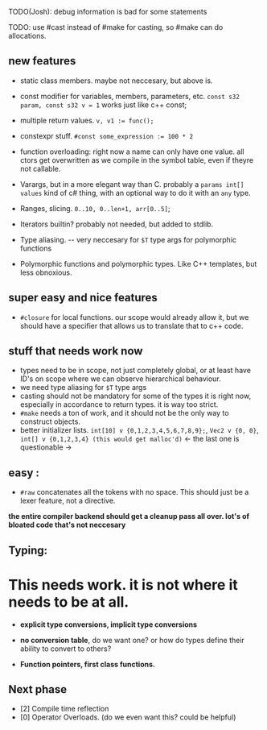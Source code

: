 
TODO(Josh): debug information is bad for some statements

TODO: use #cast instead of #make for casting, so #make can do allocations.

## new features
  - static class members. maybe not neccesary, but above is. 
  - const modifier for variables, members, parameters, etc. `const s32 param, const s32 v = 1` works just like c++ const;
  
  - multiple return values. `v, v1 := func();`
  
  - constexpr stuff. `#const some_expression := 100 * 2`
  
  - function overloading: right now a name can only have one value. all ctors get overwritten as we compile in the symbol table,
    even if theyre not callable.
    
  - Varargs, but in a more elegant way than C. probably a `params int[] values` kind of c# thing, with an optional way to do it with an `any` type.
  - Ranges, slicing. `0..10, 0..len+1, arr[0..5]`;
  - Iterators builtin? probably not needed, but added to stdlib.
  
  - Type aliasing. -- very neccesary for `$T` type args for polymorphic functions
  - Polymorphic functions and polymorphic types. Like C++ templates, but less obnoxious.

  
## super easy and nice features
  - `#closure` for local functions. our scope would already allow it, but we should have a specifier that allows us to translate that to c++ code.

  
## stuff that needs work now
- types need to be in scope, not just completely global, or at least have ID's on scope where we can observe hierarchical behaviour.
- we need type aliasing for `$T` type args
- casting should not be mandatory for some of the types it is right now, especially in accordance to return types. it is way too strict.
- `#make` needs a ton of work, and it should not be the only way to construct objects.
- better initializer lists. `int[10] v {0,1,2,3,4,5,6,7,8,9};`, `Vec2 v {0, 0}`, `int[] v {0,1,2,3,4} (this would get malloc'd)` <- the last one is questionable ->
## easy : 
  - `#raw` concatenates all the tokens with no space. This should just be a lexer feature, not a directive.

**the entire compiler backend should get a cleanup pass all over. lot's of bloated code that's not neccesary** 

  
## Typing:
# This needs work. it is not where it needs to be at all.
- **explicit type conversions, implicit type conversions** 
- **no conversion table**, do we want one? or how do types define their ability to convert to others?

- **Function pointers, first class functions.** 

## Next phase
- [2] Compile time reflection
- [0] Operator Overloads. (do we even want this? could be helpful)